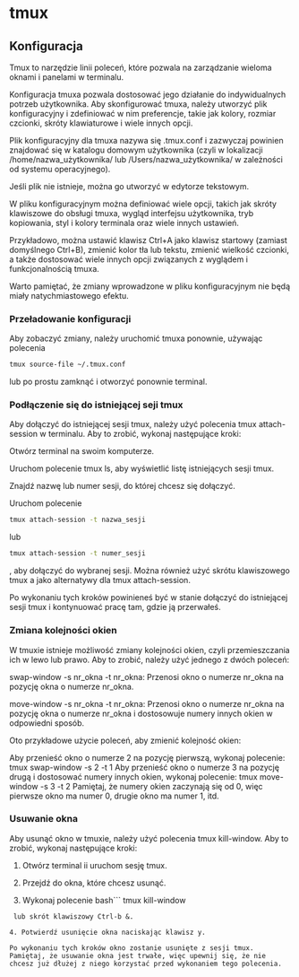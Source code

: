 # tmux

## Konfiguracja

Tmux to narzędzie linii poleceń, które pozwala na zarządzanie wieloma oknami i panelami w terminalu.

Konfiguracja tmuxa pozwala dostosować jego działanie do indywidualnych potrzeb użytkownika.
Aby skonfigurować tmuxa, należy utworzyć plik konfiguracyjny i zdefiniować w nim preferencje, takie jak kolory, rozmiar czcionki, skróty klawiaturowe i wiele innych opcji.

Plik konfiguracyjny dla tmuxa nazywa się .tmux.conf i zazwyczaj powinien znajdować się w katalogu domowym użytkownika (czyli w lokalizacji /home/nazwa_użytkownika/ lub /Users/nazwa_użytkownika/ w zależności od systemu operacyjnego).

Jeśli plik nie istnieje, można go utworzyć w edytorze tekstowym.

W pliku konfiguracyjnym można definiować wiele opcji, takich jak skróty klawiszowe do obsługi tmuxa, wygląd interfejsu użytkownika, tryb kopiowania, styl i kolory terminala oraz wiele innych ustawień.

Przykładowo, można ustawić klawisz Ctrl+A jako klawisz startowy (zamiast domyślnego Ctrl+B), zmienić kolor tła lub tekstu, zmienić wielkość czcionki, a także dostosować wiele innych opcji związanych z wyglądem i funkcjonalnością tmuxa.

Warto pamiętać, że zmiany wprowadzone w pliku konfiguracyjnym nie będą miały natychmiastowego efektu.

### Przeładowanie konfiguracji
 
Aby zobaczyć zmiany, należy uruchomić tmuxa ponownie, używając polecenia 

```bash
tmux source-file ~/.tmux.conf
```

lub po prostu zamknąć i otworzyć ponownie terminal.

### Podłączenie się do istniejącej seji tmux

Aby dołączyć do istniejącej sesji tmux, należy użyć polecenia tmux attach-session w terminalu. Aby to zrobić, wykonaj następujące kroki:

Otwórz terminal na swoim komputerze.

Uruchom polecenie tmux ls, aby wyświetlić listę istniejących sesji tmux.

Znajdź nazwę lub numer sesji, do której chcesz się dołączyć.

Uruchom polecenie 

```bash
tmux attach-session -t nazwa_sesji
``` 
lub 

```bash
tmux attach-session -t numer_sesji
```

, aby dołączyć do wybranej sesji. Można również użyć skrótu klawiszowego tmux a jako alternatywy dla tmux attach-session.

Po wykonaniu tych kroków powinieneś być w stanie dołączyć do istniejącej sesji tmux i kontynuować pracę tam, gdzie ją przerwałeś.

### Zmiana kolejności okien

W tmuxie istnieje możliwość zmiany kolejności okien, czyli przemieszczania ich w lewo lub prawo. Aby to zrobić, należy użyć jednego z dwóch poleceń:

swap-window -s nr_okna -t nr_okna: Przenosi okno o numerze nr_okna na pozycję okna o numerze nr_okna.

move-window -s nr_okna -t nr_okna: Przenosi okno o numerze nr_okna na pozycję okna o numerze nr_okna i dostosowuje numery innych okien w odpowiedni sposób.

Oto przykładowe użycie poleceń, aby zmienić kolejność okien:

Aby przenieść okno o numerze 2 na pozycję pierwszą, wykonaj polecenie: tmux swap-window -s 2 -t 1
Aby przenieść okno o numerze 3 na pozycję drugą i dostosować numery innych okien, wykonaj polecenie: tmux move-window -s 3 -t 2
Pamiętaj, że numery okien zaczynają się od 0, więc pierwsze okno ma numer 0, drugie okno ma numer 1, itd.


### Usuwanie okna

Aby usunąć okno w tmuxie, należy użyć polecenia tmux kill-window. Aby to zrobić, wykonaj następujące kroki:

1. Otwórz terminal ii uruchom sesję tmux.

2. Przejdź do okna, które chcesz usunąć.

3. Wykonaj polecenie 
bash```
tmux kill-window
```
 lub skrót klawiszowy Ctrl-b &.

4. Potwierdź usunięcie okna naciskając klawisz y.

Po wykonaniu tych kroków okno zostanie usunięte z sesji tmux. Pamiętaj, że usuwanie okna jest trwałe, więc upewnij się, że nie chcesz już dłużej z niego korzystać przed wykonaniem tego polecenia.


